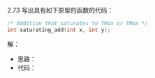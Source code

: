 2.73 写出具有如下原型的函数的代码：
```c
/* Addition that saturates to TMin or TMax */
int saturating_add(int x, int y);
```

解：
- 思路：
- 代码：
